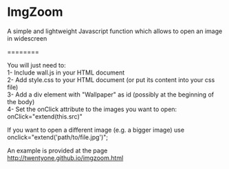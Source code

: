 ImgZoom
=======

A simple and lightweight Javascript function which allows to open an image in widescreen


========

You will just need to: <br>
1- Include wall.js in your HTML document <br>
2- Add style.css to your HTML document (or put its content into your css file) <br>
3- Add a div element with "Wallpaper" as id (possibly at the beginning of the body) <br>
4- Set the onClick attribute to the images you want to open: onClick="extend(this.src)"  <br>

If you want to open a different image (e.g. a bigger image) use onclick="extend('path/to/file.jpg')";

An example is provided at the page http://twentyone.github.io/imgzoom.html


